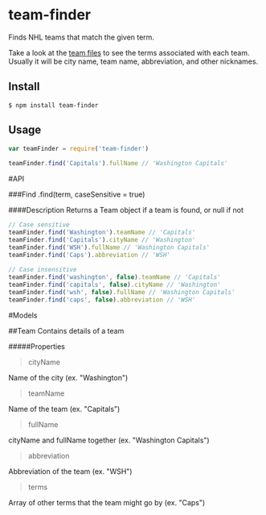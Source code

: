 # team-finder

Finds NHL teams that match the given term.

Take a look at the [team files](/teams) to see the terms associated with each team. Usually it will be city name, team name, abbreviation, and other nicknames.


## Install

```
$ npm install team-finder
```

## Usage

```js
var teamFinder = require('team-finder')
 
teamFinder.find('Capitals').fullName // 'Washington Capitals'

```

#API

###Find
.find(term, caseSensitive = true)

####Description
Returns a Team object if a team is found, or null if not

```js
// Case sensitive
teamFinder.find('Washington').teamName // 'Capitals'
teamFinder.find('Capitals').cityName // 'Washington'
teamFinder.find('WSH').fullName // 'Washington Capitals'
teamFinder.find('Caps').abbreviation // 'WSH'
 
// Case insensitive
teamFinder.find('washington', false).teamName // 'Capitals'
teamFinder.find('capitals', false).cityName // 'Washington'
teamFinder.find('wsh', false).fullName // 'Washington Capitals'
teamFinder.find('caps', false).abbreviation // 'WSH'

```

#Models

##Team
Contains details of a team

#####Properties
> cityName

Name of the city (ex. "Washington")

> teamName

Name of the team (ex. "Capitals")

> fullName

cityName and fullName together (ex. "Washington Capitals")

> abbreviation

Abbreviation of the team (ex. "WSH")

> terms

Array of other terms that the team might go by (ex. "Caps") 


